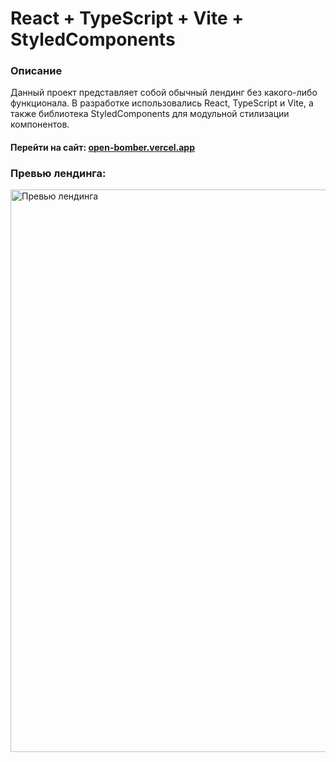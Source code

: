 # React + TypeScript + Vite + StyledComponents

### Описание

Данный проект представляет собой обычный лендинг без какого-либо функционала. В разработке использовались React, TypeScript и Vite, а также библиотека StyledComponents для модульной стилизации компонентов.

#### Перейти на сайт: [open-bomber.vercel.app](https://open-bomber.vercel.app/)

### Превью лендинга:
<img src="https://github.com/user-attachments/assets/fc1c095b-7b79-42d3-9484-3216927fe90d" width="900" alt="Превью лендинга"/>
